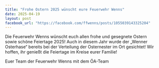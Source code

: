 ```yaml
---
title: "Frohe Ostern 2025 wünscht eure Feuerwehr Wenns"
date: 2025-04-19
layout: post
facebook_url: "https://facebook.com/ffwenns/posts/1055039143325204"
---
```


Die Feuerwehr Wenns wünscht euch allen frohe und gesegnete Ostern sowie schöne Feiertage 2025! 
Auch in diesem Jahr wurde der „Wenner Osterhase“ bereits bei der Verteilung der Osternester im Ort gesichtet! 
Wir hoffen, ihr genießt die Feiertage im Kreise eurer Familie! 

Euer Team der Feuerwehr Wenns mit dem ÖA-Team